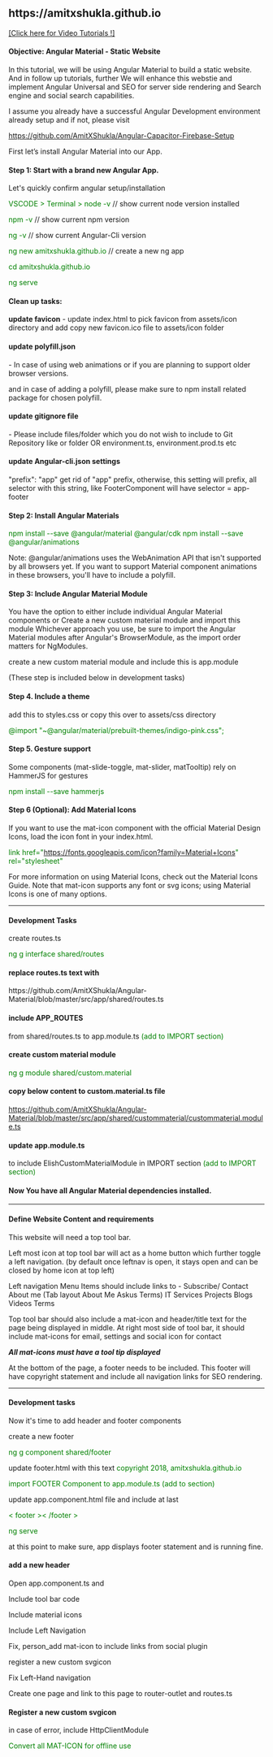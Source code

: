 <h2>https://amitxshukla.github.io</h2>

<a href="https://youtu.be/IGJQ3w4LMjw" target="_blank">[Click here for Video Tutorials !]</a>

<h4> Objective: Angular Material - Static Website</h4>
In this tutorial, we will be using Angular Material to build a static website.
And in follow up tutorials, further We will enhance this webstie and implement Angular Universal and SEO for server side rendering and Search engine and social search capabilities.

I assume you already have a successful Angular Development environment already setup and 
if not, please visit 

<a href="https://github.com/AmitXShukla/Angular-Capacitor-Firebase-Setup" target="_blank">https://github.com/AmitXShukla/Angular-Capacitor-Firebase-Setup</a>

First let’s install Angular Material into our App.

<h4>Step 1: Start with a brand new Angular App.</h4>
Let's quickly confirm angular setup/installation

<span style="color:green">VSCODE > Terminal > node -v</span>  // show current node version installed

<span style="color:green">npm -v</span> // show current npm version

<span style="color:green">ng -v</span> // show current Angular-Cli version

<span style="color:green">ng new amitxshukla.github.io</span> // create a new ng app

<span style="color:green"> cd amitxshukla.github.io</span>

<span style="color:green"> ng serve</span>

<h4> Clean up tasks:</h4>
<b>update favicon</b> - 
update index.html to pick favicon from assets/icon directory and add copy new favicon.ico file to assets/icon folder

<h4>update polyfill.json</h4> - In case of using web animations or if you are planning to support older browser versions.

and in case of adding a polyfill, please make sure to npm install related package for chosen polyfill.

<h4>update gitignore file</h4>
- Please include files/folder which you do not wish to include to Git Repository like <dist> or <node_modules> folder
OR environment.ts, environment.prod.ts etc

<h4>update Angular-cli.json settings </h4>
"prefix": "app" 
get rid of "app" prefix, otherwise, this setting will prefix, all selector with this string, like FooterComponent will have selector = app-footer

<h4> Step 2: Install Angular Materials</h4>
<span style="color:green">npm install --save @angular/material @angular/cdk</span>
<span style="color:green">npm install --save @angular/animations</span>

Note: @angular/animations uses the WebAnimation API that isn't supported by all browsers yet. If you want to support Material component animations in these browsers, you'll have to include a polyfill.

<h4> Step 3: Include Angular Material Module</h4>
You have the option to either include individual Angular Material components or
Create a new custom material module and import this module
Whichever approach you use, be sure to import the Angular Material modules after Angular's BrowserModule, as the import order matters for NgModules.

create a new custom material module and include this is app.module

(These step is included below in development tasks)

<h4> Step 4. Include a theme</h4>
add this to styles.css or copy this over to assets/css directory

<span style="color:green">@import "~@angular/material/prebuilt-themes/indigo-pink.css";</span>

<h4>Step 5. Gesture support</h4>
Some components (mat-slide-toggle, mat-slider, matTooltip) rely on HammerJS for gestures

<span style="color:green">npm install --save hammerjs</span>

<h4>Step 6 (Optional): Add Material Icons</h4>
If you want to use the mat-icon component with the official Material Design Icons, load the icon font in your index.html.

<span style="color:green">link href="https://fonts.googleapis.com/icon?family=Material+Icons" rel="stylesheet"</span>

For more information on using Material Icons, check out the Material Icons Guide.
Note that mat-icon supports any font or svg icons; using Material Icons is one of many options.
_________________________

<h4>Development Tasks</h4>
create routes.ts

<span style="color:green">ng g interface shared/routes</span>

<h4> replace routes.ts text with </h4>
https://github.com/AmitXShukla/Angular-Material/blob/master/src/app/shared/routes.ts

<h4> include APP_ROUTES</h4> from shared/routes.ts to app.module.ts  
<span style="color:green">(add to IMPORT section)</span>

<h4>create custom material module</h4>
<span style="color:green">ng g module shared/custom.material</span>

<h4>copy below content to custom.material.ts file</h4>

https://github.com/AmitXShukla/Angular-Material/blob/master/src/app/shared/custommaterial/custommaterial.module.ts

<h4>update app.module.ts</h4> to include ElishCustomMaterialModule in IMPORT section 
<span style="color:green">(add to IMPORT section)</span>

<h4>Now You have all Angular Material dependencies installed.</h4>

_________________________

<h4>Define Website Content and requirements</h4>
This website will need a top tool bar.

Left most icon at top tool bar will act as a home button which further toggle a left navigation.
(by default once leftnav is open, it stays open and can be closed by home icon at top left)

Left navigation Menu Items should include links to -
    Subscribe/ Contact
    About me    (Tab layout   About Me    Askus Terms)
    IT Services
    Projects
    Blogs
    Videos
    Terms

Top tool bar should also include a mat-icon and header/title text for the page being displayed in middle.
At right most side of tool bar, it should include mat-icons for email, settings and social icon for contact

<b><i> All mat-icons must have a tool tip displayed</i></b>

At the bottom of the page, a footer needs to be included.
This footer will have copyright statement and include all navigation links for SEO rendering.

_________________________

<h4>Development tasks</h4>
Now it's time to add header and footer components

create a new footer 

<span style="color:green">ng g component shared/footer</span>

update footer.html with this text
<span style="color:green">copyright 2018, amitxshukla.github.io</span>

<span style="color:green">import FOOTER Component to app.module.ts  (add to <declarations> section)</span>

update app.component.html file and include at last

<span style="color:green">< footer >< /footer ></span>

<span style="color:green"> ng serve</span>

at this point to make sure, app displays footer statement and is running fine.

<h4>add a new header</h4>

Open app.component.ts and

Include tool bar code

Include material icons

Include Left Navigation

Fix, person_add mat-icon to include links from social plugin

register a new custom svgicon

Fix Left-Hand navigation

Create one page and link to this page to router-outlet and routes.ts

<h4>Register a new custom svgicon</h4>

in case of error, include HttpClientModule


<span style="color:green">Convert all MAT-ICON for offline use</span>